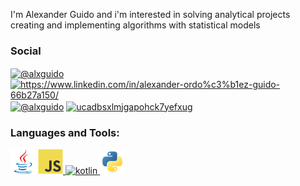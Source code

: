 I'm Alexander Guido and i'm interested in solving analytical projects creating and implementing algorithms with
statistical models



<h3 align="left">Social</h3>
<p align="left">
<a href="https://twitter.com/@alxguido" target="blank"><img align="center" src="https://cdn.jsdelivr.net/npm/simple-icons@3.0.1/icons/twitter.svg" alt="@alxguido" height="30" width="40" /></a>
<a href="https://linkedin.com/in/alexander-ordoñez-guido-66b27a150/" target="blank"><img align="center" src="https://cdn.jsdelivr.net/npm/simple-icons@3.0.1/icons/linkedin.svg" alt="https://www.linkedin.com/in/alexander-ordo%c3%b1ez-guido-66b27a150/" height="30" width="40" /></a>
<a href="https://instagram.com/@alxguido" target="blank"><img align="center" src="https://cdn.jsdelivr.net/npm/simple-icons@3.0.1/icons/instagram.svg" alt="@alxguido" height="30" width="40" /></a>
<a href="https://www.youtube.com/channel/UCadbSxLMjGApOHCK7YeFXug" target="blank"><img align="center" src="https://cdn.jsdelivr.net/npm/simple-icons@3.0.1/icons/youtube.svg" alt="ucadbsxlmjgapohck7yefxug" height="30" width="40" /></a>

<h3 align="left">Languages and Tools:</h3>
<p<a href="https://www.java.com" target="_blank"> <img src="https://raw.githubusercontent.com/devicons/devicon/master/icons/java/java-original.svg" alt="java" width="40" height="40"/> </a> <a href="https://developer.mozilla.org/en-US/docs/Web/JavaScript" target="_blank"> <img src="https://raw.githubusercontent.com/devicons/devicon/master/icons/javascript/javascript-original.svg" alt="javascript" width="40" height="40"/> </a> <a href="https://kotlinlang.org" target="_blank"> <img src="https://www.vectorlogo.zone/logos/kotlinlang/kotlinlang-icon.svg" alt="kotlin" width="40" height="40"/> </a> <a href="https://www.python.org" target="_blank"> <img src="https://raw.githubusercontent.com/devicons/devicon/master/icons/python/python-original.svg" alt="python" width="40" height="40"/> </a> </p>


<!---
AlexGuido/AlexGuido is a ✨ special ✨ repository because its `README.md` (this file) appears on your GitHub profile.
You can click the Preview link to take a look at your changes.
--->
